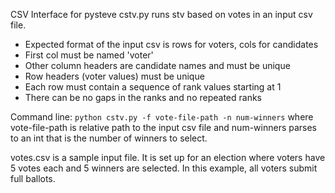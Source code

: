 CSV Interface for pysteve
cstv.py runs stv based on votes in an input csv file.
* Expected format of the input csv is rows for voters, cols for candidates
* First col must be named 'voter'
* Other column headers are candidate names and must be unique
* Row headers (voter values) must be unique
* Each row must contain a sequence of rank values starting at 1
* There can be no gaps in the ranks and no repeated ranks

Command line: ```python cstv.py -f vote-file-path -n num-winners```
where vote-file-path is relative path to the input csv file
and num-winners parses to an int that is the number of winners to select.

votes.csv is a sample input file.  It is set up for an election where
voters have 5 votes each and 5 winners are selected.  In this example,
all voters submit full ballots.